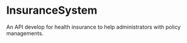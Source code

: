# InsuranceSystem
An API develop for health insurance to help administrators with policy managements.
